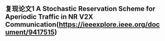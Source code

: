## 复现论文1 A Stochastic Reservation Scheme for Aperiodic Traffic in NR V2X Communication(https://ieeexplore.ieee.org/document/9417515)

